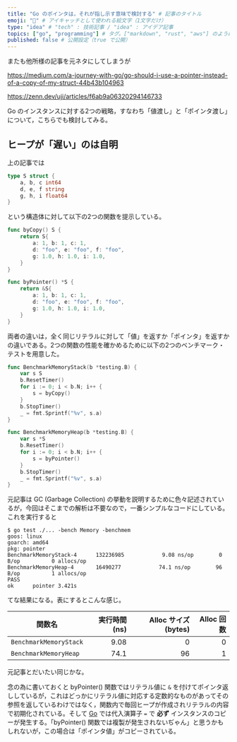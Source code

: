 ```yaml
---
title: "Go のポインタは，それが指し示す意味で検討する" # 記事のタイトル
emoji: "🤔" # アイキャッチとして使われる絵文字（1文字だけ）
type: "idea" # "tech" : 技術記事 / "idea" : アイデア記事
topics: ["go", "programming"] # タグ。["markdown", "rust", "aws"] のように指定する
published: false # 公開設定（true で公開）
---
```


またも他所様の記事を元ネタにしてしまうが

https://medium.com/a-journey-with-go/go-should-i-use-a-pointer-instead-of-a-copy-of-my-struct-44b43b104963

https://zenn.dev/uji/articles/f6ab9a06320294146733

Go のインスタンスに対する2つの戦略，すなわち「値渡し」と「ポインタ渡し」について，こちらでも検討してみる。

## ヒープが「遅い」のは自明

上の記事では

```go
type S struct {
	a, b, c int64
	d, e, f string
	g, h, i float64
}
```

という構造体に対して以下の2つの関数を提示している。

```go
func byCopy() S {
	return S{
		a: 1, b: 1, c: 1,
		d: "foo", e: "foo", f: "foo",
		g: 1.0, h: 1.0, i: 1.0,
	}
}

func byPointer() *S {
	return &S{
		a: 1, b: 1, c: 1,
		d: "foo", e: "foo", f: "foo",
		g: 1.0, h: 1.0, i: 1.0,
	}
}
```

両者の違いは，全く同じリテラルに対して「値」を返すか「ポインタ」を返すかの違いである。2つの関数の性能を確かめるために以下の2つのベンチマーク・テストを用意した。

```go
func BenchmarkMemoryStack(b *testing.B) {
	var s S
	b.ResetTimer()
	for i := 0; i < b.N; i++ {
		s = byCopy()
	}
	b.StopTimer()
	_ = fmt.Sprintf("%v", s.a)
}

func BenchmarkMemoryHeap(b *testing.B) {
	var s *S
	b.ResetTimer()
	for i := 0; i < b.N; i++ {
		s = byPointer()
	}
	b.StopTimer()
	_ = fmt.Sprintf("%v", s.a)
}
```

元記事は GC (Garbage Collection) の挙動を説明するために色々記述されているが，今回はそこまでの解析は不要なので，一番シンプルなコードにしている。これを実行すると

```
$ go test ./... -bench Memory -benchmem
goos: linux
goarch: amd64
pkg: pointer
BenchmarkMemoryStack-4   	132236985	         9.08 ns/op	       0 B/op	       0 allocs/op
BenchmarkMemoryHeap-4    	16490277	        74.1 ns/op	      96 B/op	       1 allocs/op
PASS
ok  	pointer	3.421s
```

てな結果になる。表にするとこんな感じ。

| 関数名                 | 実行時間 (ns) | Alloc サイズ (bytes) | Alloc 回数 |
| ---------------------- | -------------:| --------------------:| ----------:|
| `BenchmarkMemoryStack` |          9.08 |                    0 |          0 |
| `BenchmarkMemoryHeap`  |          74.1 |                   96 |          1 |

元記事とだいたい同じかな。

念の為に書いておくと byPointer() 関数ではリテラル値に `&` を付けてポインタ返ししているが，これはどっかにリテラル値に対応する定数的なものがあってその参照を返しているわけではなく，関数内で毎回ヒープが作成されリテラルの内容で初期化されている。そして [Go] では代入演算子 `=` で **必ず** インスタンスのコピーが発生する。「byPointer() 関数では複製が発生されないぢゃん」と思うかもしれないが，この場合は「ポインタ値」がコピーされている。












[Go]: https://golang.org/ "The Go Programming Language"
<!-- eof -->
